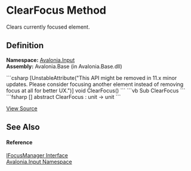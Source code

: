 # ClearFocus Method


Clears currently focused element.



## Definition
**Namespace:** <a href="N_Avalonia_Input">Avalonia.Input</a>  
**Assembly:** Avalonia.Base (in Avalonia.Base.dll)

<Tabs groupId="api-code-preview">
<TabItem value="csharp" label="C#">
```csharp
[UnstableAttribute("This API might be removed in 11.x minor updates. Please consider focusing another element instead of removing focus at all for better UX.")]
void ClearFocus()
```
</TabItem>
<TabItem value="vb" label="VB">
```vb
<UnstableAttribute("This API might be removed in 11.x minor updates. Please consider focusing another element instead of removing focus at all for better UX.")>
Sub ClearFocus
```
</TabItem>
<TabItem value="fsharp" label="F#">
```fsharp
[<UnstableAttribute("This API might be removed in 11.x minor updates. Please consider focusing another element instead of removing focus at all for better UX.")>]
abstract ClearFocus : unit -> unit 
```
</TabItem>
</Tabs>



<a href="https://github.com/AvaloniaUI/Avalonia/tree/master/src/Avalonia.Base/Input/IFocusManager.cs" title="View the source code">View Source</a>



## See Also


#### Reference
<a href="T_Avalonia_Input_IFocusManager">IFocusManager Interface</a>  
<a href="N_Avalonia_Input">Avalonia.Input Namespace</a>  

